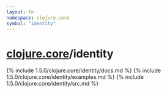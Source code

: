 ```yaml
---
layout: fn
namespace: clojure.core
symbol: "identity"
---
```


# [clojure.core](../)/identity

{% include 1.5.0/clojure.core/identity/docs.md %}
{% include 1.5.0/clojure.core/identity/examples.md %}
{% include 1.5.0/clojure.core/identity/src.md %}

